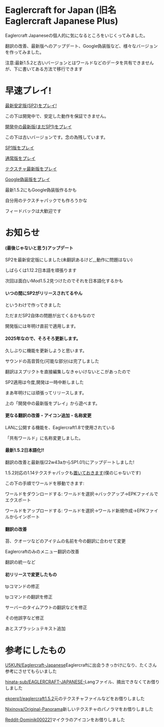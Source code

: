 ﻿# Eaglercraft for Japan (旧名Eaglercraft Japanese Plus)

Eaglercraft Japaneseの個人的に気になるところをいじくってみました。

翻訳の改善、最新版へのアップデート、Google偽装版など、様々なバージョンを作ってみました。

注意:最新1.5.2と古いバージョンとはワールドなどのデータを共有できませんが、下に書いてある方法で移行できます

# 早速プレイ!

[最新安定版(SP2)をプレイ!](https://magurock.github.io/Eaglercraft-for-Japan/SP2-152/)

この下は開発中で、安定した動作を保証できません。

[開発中の最新版(まだSP1)をプレイ](https://magurock.github.io/Eaglercraft-for-Japan/V3-152/)

この下は古いバージョンです。念の為残しています。

[SP1版をプレイ](https://magurock.github.io/Eaglercraft-for-Japan/New152/)

[通常版をプレイ](https://magurock.github.io/Eaglercraft-for-Japan/Normal/)

[テクスチャ最新版をプレイ](https://magurock.github.io/Eaglercraft-for-Japan/NewTexture/)

[Google偽装版をプレイ](https://magurock.github.io/Eaglercraft-for-Japan/ForSchool/)

最新1.5.2にもGoogle偽装版作るかも

自分用のテクスチャパックでも作ろうかな

フィードバックは大歓迎です

# お知らせ

#### (最後じゃないと思う)アップデート

SP2を最新安定版にしました(未翻訳あるけど,,,動作に問題はない)

しばらくは1.12.2日本語を頑張ります

次回は面白いMod1.5.2見つけたのでそれを日本語化するかも

#### いつの間にSP2がリリースされてるやん

というわけで作ってきました

ただまだSP2自体の問題が出てくるかもなので

開発版には年明け直前で適用します。

#### 2025年なので、そろそろ更新します。

久しぶりに機能を更新しようと思います。

サウンドの高音質化(可能な部分)は完了しました

翻訳はスプリクトを直接編集しなきゃいけないとこがあったので

SP2適用は今度,開発は一時中断しました

まあ年明けには頑張ってリリースします。

上の「開発中の最新版をプレイ」から遊べます。

#### 更なる翻訳の改善・アイコン追加・名称変更

LANに公開する機能を、Eaglercraft1.8で使用されている

「共有ワールド」に名称変更しました。

#### 最新1.5.2日本語化!!

翻訳の改善と最新版(22w43aからSP1.01)にアップデートしました!

1.5.2対応の1.14テクスチャパックも[置いておきます](https://www.mediafire.com/file/l30m7bucmlozgw5/1.14+Textures+MC1.5.2.zip/file)(僕のじゃないです)

この下の手順でワールドを移動できます:

ワールドをダウンロードする: ワールドを選択→バックアップ→EPKファイルでエクスポート

ワールドをアップロードする: ワールドを選択→ワールド新規作成→EPKファイルからインポート

#### 翻訳の改善

苔、クオーツなどのアイテムの名前を今の翻訳に合わせて変更

Eaglercraftのみのメニュー翻訳の改善

翻訳の統一など

#### 初リリースで変更したもの

tpコマンドの修正

tpコマンドの翻訳を修正

サーバーのタイムアウトの翻訳などを修正

その他誤字など修正

あとスプラッシュテキスト追加

# 参考にしたもの

[U5KUN/Eaglercraft-Japanese](https://github.com/U5KUN/Eaglercraft-Japanese)Eaglercraftに出会うきっかけになり、たくさん参考にさせてもらいました

[hinata-sub/EAGLERCRAFT-JAPANESE-](https://github.com/hinata-sub/EAGLERCRAFT-JAPANESE-)Langファイル、摘出できなくてお借りしました

[ekoerp1/eaglercraft1.5.2](https://github.com/ekoerp1/eaglercraft1.5.2)元のテクスチャファイルなどをお借りしました

[Nixinova/Original-Panorama](https://github.com/Nixinova/Original-Panorama/tree/new?tab=readme-ov-file)新しいテクスチャのパノラマをお借りしました

[Reddit-Dominik000221](https://www.reddit.com/r/Minecraft/comments/rrcdtr/i_removed_black_background_from_the_new_launcher/)マイクラのアイコンをお借りしました
